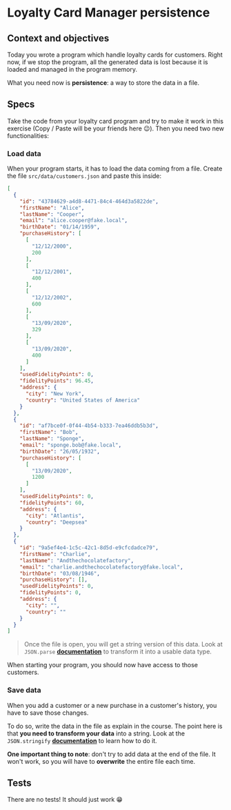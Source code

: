 # Loyalty Card Manager persistence

## Context and objectives

Today you wrote a program which handle loyalty cards for customers.
Right now, if we stop the program, all the generated data is lost because it is loaded and managed in the program memory.

What you need now is **persistence**: a way to store the data in a file.

## Specs

Take the code from your loyalty card program and try to make it work in this exercise (Copy / Paste will be your friends here 😉).
Then you need two new functionalities:

### Load data

When your program starts, it has to load the data coming from a file.
Create the file `src/data/customers.json` and paste this inside:

```json
[
  {
    "id": "43784629-a4d8-4471-84c4-464d3a5822de",
    "firstName": "Alice",
    "lastName": "Cooper",
    "email": "alice.cooper@fake.local",
    "birthDate": "01/14/1959",
    "purchaseHistory": [
      [
        "12/12/2000",
        200
      ],
      [
        "12/12/2001",
        400
      ],
      [
        "12/12/2002",
        600
      ],
      [
        "13/09/2020",
        329
      ],
      [
        "13/09/2020",
        400
      ]
    ],
    "usedFidelityPoints": 0,
    "fidelityPoints": 96.45,
    "address": {
      "city": "New York",
      "country": "United States of America"
    }
  },
  {
    "id": "af7bce0f-0f44-4b54-b333-7ea46ddb5b3d",
    "firstName": "Bob",
    "lastName": "Sponge",
    "email": "sponge.bob@fake.local",
    "birthDate": "26/05/1932",
    "purchaseHistory": [
      [
        "13/09/2020",
        1200
      ]
    ],
    "usedFidelityPoints": 0,
    "fidelityPoints": 60,
    "address": {
      "city": "Atlantis",
      "country": "Deepsea"
    }
  },
  {
    "id": "9a5ef4e4-1c5c-42c1-8d5d-e9cfcdadce79",
    "firstName": "Charlie",
    "lastName": "Andthechocolatefactory",
    "email": "charlie.andthechocolatefactory@fake.local",
    "birthDate": "03/08/1946",
    "purchaseHistory": [],
    "usedFidelityPoints": 0,
    "fidelityPoints": 0,
    "address": {
      "city": "",
      "country": ""
    }
  }
]
```
> Once the file is open, you will get a string version of this data. Look at `JSON.parse` **[documentation](https://developer.mozilla.org/fr/docs/Web/JavaScript/Reference/Objets_globaux/JSON/parse)** to transform it into a usable data type.

When starting your program, you should now have access to those customers.

### Save data

When you add a customer or a new purchase in a customer's history, you have to save those changes.

To do so, write the data in the file as explain in the course. The point here is that **you need to transform your data** into a string. Look at the `JSON.stringify` **[documentation](https://developer.mozilla.org/fr/docs/Web/JavaScript/Reference/Objets_globaux/JSON/stringify)** to learn how to do it.

**One important thing to note**: don't try to add data at the end of the file. It won't work, so you will have to **overwrite** the entire file each time.


## Tests

There are no tests! It should just work 😁
